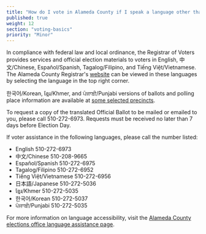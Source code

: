 ```yaml
---
title: "How do I vote in Alameda County if I speak a language other than English?"
published: true
weight: 12
section: "voting-basics"
priority: "Minor"
---
```


In compliance with federal law and local ordinance, the Registrar of Voters provides services and official election materials to voters in English, 中文/Chinese, Español/Spanish, Tagalog/Filipino, and Tiếng Việt/Vietnamese. The Alameda County Registrar's [website](https://www.acvote.org/index) can be viewed in these languages by selecting the language in the top right corner.  

한국어/Korean, ខ្មែរ/Khmer, and ਪੰਜਾਬੀ/Punjabi versions of ballots and polling place information are available at [some selected precincts](https://www.acvote.org/acvote-assets/04_resources/PDFs/language/Combined.pdf).  

To request a copy of the translated Official Ballot to be mailed or emailed to you, please call 510-272-6973. Requests must be received no later than 7 days before Election Day.

If voter assistance in the following languages, please call the number listed:  
- English 510-272-6973  
- 中文/Chinese 510-208-9665  
- Español/Spanish 510-272-6975  
- Tagalog/Filipino 510-272-6952  
- Tiếng Việt/Vietnamese 510-272-6956
- 日本語/Japanese 510-272-5036
- ខ្មែរ/Khmer 510-272-5035
- 한국어/Korean 510-272-5037
- ਪੰਜਾਬੀ/Punjabi 510-272-5035

For more information on language accessibility, visit the [Alameda County elections office language assistance page](https://www.acvote.org/language).
